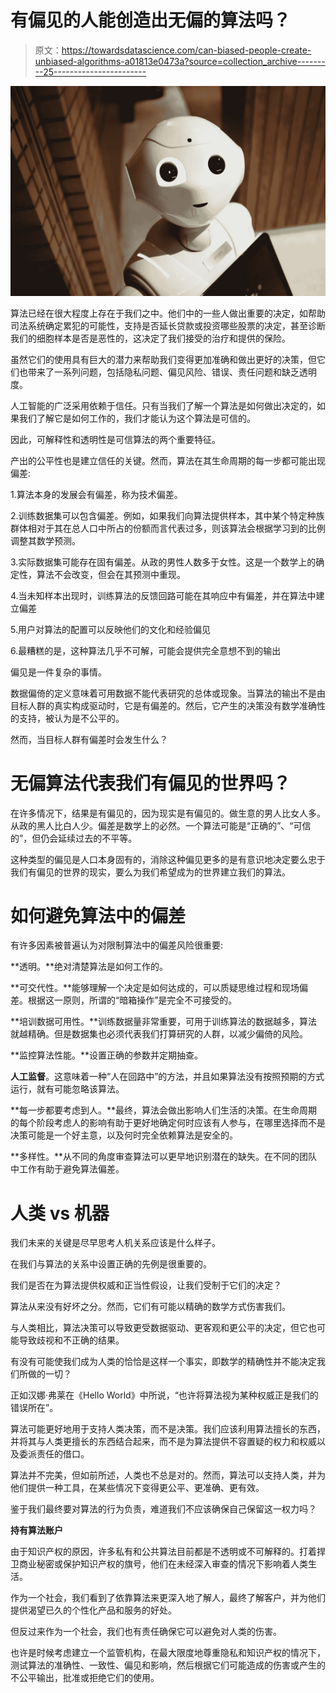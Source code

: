 # 有偏见的人能创造出无偏的算法吗？

> 原文：<https://towardsdatascience.com/can-biased-people-create-unbiased-algorithms-a01813e0473a?source=collection_archive---------25----------------------->

![](img/e802788141f5e1ab407bdd842295f13e.png)

算法已经在很大程度上存在于我们之中。他们中的一些人做出重要的决定，如帮助司法系统确定累犯的可能性，支持是否延长贷款或投资哪些股票的决定，甚至诊断我们的细胞样本是否是恶性的，这决定了我们接受的治疗和提供的保险。

虽然它们的使用具有巨大的潜力来帮助我们变得更加准确和做出更好的决策，但它们也带来了一系列问题，包括隐私问题、偏见风险、错误、责任问题和缺乏透明度。

人工智能的广泛采用依赖于信任。只有当我们了解一个算法是如何做出决定的，如果我们了解它是如何工作的，我们才能认为这个算法是可信的。

因此，可解释性和透明性是可信算法的两个重要特征。

产出的公平性也是建立信任的关键。然而，算法在其生命周期的每一步都可能出现偏差:

1.算法本身的发展会有偏差，称为技术偏差。

2.训练数据集可以包含偏差。例如，如果我们向算法提供样本，其中某个特定种族群体相对于其在总人口中所占的份额而言代表过多，则该算法会根据学习到的比例调整其数学预测。

3.实际数据集可能存在固有偏差。从政的男性人数多于女性。这是一个数学上的确定性，算法不会改变，但会在其预测中重现。

4.当未知样本出现时，训练算法的反馈回路可能在其响应中有偏差，并在算法中建立偏差

5.用户对算法的配置可以反映他们的文化和经验偏见

6.最糟糕的是，这种算法几乎不可解，可能会提供完全意想不到的输出

偏见是一件复杂的事情。

数据偏倚的定义意味着可用数据不能代表研究的总体或现象。当算法的输出不是由目标人群的真实构成驱动时，它是有偏差的。然后，它产生的决策没有数学准确性的支持，被认为是不公平的。

然而，当目标人群有偏差时会发生什么？

# 无偏算法代表我们有偏见的世界吗？

在许多情况下，结果是有偏见的，因为现实是有偏见的。做生意的男人比女人多。从政的黑人比白人少。偏差是数学上的必然。一个算法可能是“正确的”、“可信的”，但仍会延续过去的不平等。

这种类型的偏见是人口本身固有的，消除这种偏见更多的是有意识地决定要么忠于我们有偏见的世界的现实，要么为我们希望成为的世界建立我们的算法。

# **如何避免算法中的偏差**

有许多因素被普遍认为对限制算法中的偏差风险很重要:

**透明。**绝对清楚算法是如何工作的。

**可交代性。**能够理解一个决定是如何达成的，可以质疑思维过程和现场偏差。根据这一原则，所谓的“暗箱操作”是完全不可接受的。

**培训数据可用性。**训练数据量非常重要，可用于训练算法的数据越多，算法就越精确。但是数据集也必须代表我们打算研究的人群，以减少偏倚的风险。

**监控算法性能。**设置正确的参数并定期抽查。

**人工监督**。这意味着一种“人在回路中”的方法，并且如果算法没有按照预期的方式运行，就有可能忽略该算法。

**每一步都要考虑到人。**最终，算法会做出影响人们生活的决策。在生命周期的每个阶段考虑人的影响有助于更好地确定何时应该有人参与，在哪里选择而不是决策可能是一个好主意，以及何时完全依赖算法是安全的。

**多样性。**从不同的角度审查算法可以更早地识别潜在的缺失。在不同的团队中工作有助于避免算法偏差。

# **人类 vs 机器**

我们未来的关键是尽早思考人机关系应该是什么样子。

在我们与算法的关系中设置正确的先例是很重要的。

我们是否在为算法提供权威和正当性假设，让我们受制于它们的决定？

算法从来没有好坏之分。然而，它们有可能以精确的数学方式伤害我们。

与人类相比，算法决策可以导致更受数据驱动、更客观和更公平的决定，但它也可能导致歧视和不正确的结果。

有没有可能使我们成为人类的恰恰是这样一个事实，即数学的精确性并不能决定我们所做的一切？

正如汉娜·弗莱在《Hello World》中所说，“也许将算法视为某种权威正是我们的错误所在”。

算法可能更好地用于支持人类决策，而不是决策。我们应该利用算法擅长的东西，并将其与人类更擅长的东西结合起来，而不是为算法提供不容置疑的权力和权威以及委派责任的借口。

算法并不完美，但如前所述，人类也不总是对的。然而，算法可以支持人类，并为他们提供一种工具，在某些情况下变得更公平、更准确、更有效。

鉴于我们最终要对算法的行为负责，难道我们不应该确保自己保留这一权力吗？

**持有算法账户**

由于知识产权的原因，许多私有和公共算法目前都是不透明或不可解释的。打着捍卫商业秘密或保护知识产权的旗号，他们在未经深入审查的情况下影响着人类生活。

作为一个社会，我们看到了依靠算法来更深入地了解人，最终了解客户，并为他们提供渴望已久的个性化产品和服务的好处。

但反过来作为一个社会，我们也有责任确保它可以避免对人类的伤害。

也许是时候考虑建立一个监管机构，在最大限度地尊重隐私和知识产权的情况下，测试算法的准确性、一致性、偏见和影响，然后根据它们可能造成的伤害或产生的不公平输出，批准或拒绝它们的使用。